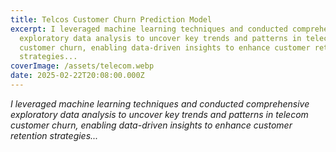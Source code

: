 ```yaml
---
title: Telcos Customer Churn Prediction Model
excerpt: I leveraged machine learning techniques and conducted comprehensive
  exploratory data analysis to uncover key trends and patterns in telecom
  customer churn, enabling data-driven insights to enhance customer retention
  strategies...
coverImage: /assets/telecom.webp
date: 2025-02-22T20:08:00.000Z
---
```

_I leveraged machine learning techniques and conducted comprehensive exploratory data analysis to uncover key trends and patterns in telecom customer churn, enabling data-driven insights to enhance customer retention strategies..._